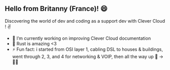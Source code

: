## Hello from Britanny (France)! 😄

Discovering the world of dev and coding as a support dev with Clever Cloud ! ✌


- 🔭 I’m currently working on improving Clever Cloud documentation
- 🌱 Rust is amazing <3  
- ⚡ Fun fact: i started from OSI layer 1, cabling DSL to houses & buildings, went through 2, 3, and 4 for networking & VOIP, then all the way up 👷 -> 🧑‍💻

